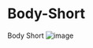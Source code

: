 # Body-Short

Body Short
![image](https://user-images.githubusercontent.com/114369174/208823913-273566c6-e2ed-431d-b69b-dbaf06a57a65.png)
